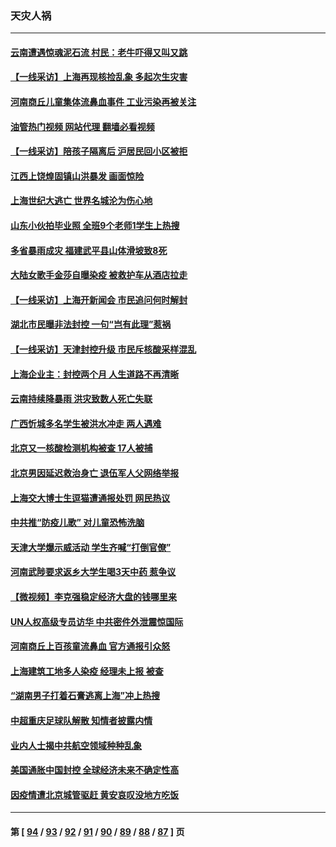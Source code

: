 ### 天灾人祸
---
#### [云南遭遇惊魂泥石流 村民：老牛吓得又叫又跳](../../pages/ncid280/n13747939.md?05300045) 
#### [【一线采访】上海再现核捡乱象 多起次生灾害](../../pages/ncid280/n13747317.md?05300045) 
#### [河南商丘儿童集体流鼻血事件 工业污染再被关注](../../pages/ncid280/n13747065.md?05300045) 
#### [油管热门视频 网站代理 翻墙必看视频](http://209.222.30.114:81/youtube.html?05300045)
#### [【一线采访】陪孩子隔离后 沪居民回小区被拒](../../pages/ncid280/n13747354.md?05300045) 
#### [江西上饶煌固镇山洪暴发 画面惊险](../../pages/ncid280/n13747365.md?05300045) 
#### [上海世纪大逃亡 世界名城沦为伤心地](../../pages/ncid280/n13747294.md?05300045) 
#### [山东小伙拍毕业照 全班9个老师1学生上热搜](../../pages/ncid280/n13747276.md?05300045) 
#### [多省暴雨成灾 福建武平县山体滑坡致8死](../../pages/ncid280/n13747273.md?05300045) 
#### [大陆女歌手金莎自曝染疫 被救护车从酒店拉走](../../pages/ncid280/n13746956.md?05300045) 
#### [【一线采访】上海开新闻会 市民追问何时解封](../../pages/ncid280/n13746965.md?05300045) 
#### [湖北市民曝非法封控 一句“岂有此理”惹祸](../../pages/ncid280/n13746925.md?05300045) 
#### [【一线采访】天津封控升级 市民斥核酸采样混乱](../../pages/ncid280/n13746738.md?05300045) 
#### [上海企业主：封控两个月 人生道路不再清晰](../../pages/ncid280/n13746772.md?05300045) 
#### [云南持续降暴雨 洪灾致数人死亡失联](../../pages/ncid280/n13746734.md?05300045) 
#### [广西忻城多名学生被洪水冲走 两人遇难](../../pages/ncid280/n13746688.md?05300045) 
#### [北京又一核酸检测机构被查 17人被捕](../../pages/ncid280/n13746643.md?05300045) 
#### [北京男因延迟救治身亡 退伍军人父网络举报](../../pages/ncid280/n13746519.md?05300045) 
#### [上海交大博士生逗猫遭通报处罚 网民热议](../../pages/ncid280/n13746363.md?05300045) 
#### [中共推“防疫儿歌” 对儿童恐怖洗脑](../../pages/ncid280/n13746244.md?05300045) 
#### [天津大学爆示威活动 学生齐喊“打倒官僚”](../../pages/ncid280/n13746187.md?05300045) 
#### [河南武陟要求返乡大学生喝3天中药 惹争议](../../pages/ncid280/n13746010.md?05300045) 
#### [【微视频】李克强稳定经济大盘的钱哪里来](../../pages/ncid280/n13745943.md?05300045) 
#### [UN人权高级专员访华 中共密件外泄震惊国际](../../pages/ncid280/n13745817.md?05300045) 
#### [河南商丘上百孩童流鼻血 官方通报引众怒](../../pages/ncid280/n13745686.md?05300045) 
#### [上海建筑工地多人染疫 经理未上报 被查](../../pages/ncid280/n13745741.md?05300045) 
#### [“湖南男子打着石膏逃离上海”冲上热搜](../../pages/ncid280/n13745654.md?05300045) 
#### [中超重庆足球队解散 知情者披露内情](../../pages/ncid280/n13745612.md?05300045) 
#### [业内人士揭中共航空领域种种乱象](../../pages/ncid280/n13745602.md?05300045) 
#### [美国通胀中国封控 全球经济未来不确定性高](../../pages/ncid280/n13745529.md?05300045) 
#### [因疫情遭北京城管驱赶 黄安哀叹没地方吃饭](../../pages/ncid280/n13745265.md?05300045) 

---
#### 第 [ [94](./94.md?05300045) / [93](./93.md?05300045) / [92](./92.md?05300045) / [91](./91.md?05300045) / [90](./90.md?05300045) / [89](./89.md?05300045) / [88](./88.md?05300045) / [87](./87.md?05300045) ] 页
